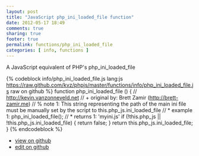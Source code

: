 ```yaml
---
layout: post
title: "JavaScript php_ini_loaded_file function"
date: 2012-05-17 18:49
comments: true
sharing: true
footer: true
permalink: functions/php_ini_loaded_file
categories: [ info, functions ]
---
```

A JavaScript equivalent of PHP's php_ini_loaded_file
<!-- more -->
{% codeblock info/php_ini_loaded_file.js lang:js https://raw.github.com/kvz/phpjs/master/functions/info/php_ini_loaded_file.js raw on github %}
function php_ini_loaded_file () {
    // http://kevin.vanzonneveld.net
    // +   original by: Brett Zamir (http://brett-zamir.me)
    // %        note 1: This string representing the path of the main ini file must be manually set by the script to this.php_js.ini_loaded_file
    // *     example 1: php_ini_loaded_file();
    // *     returns 1: 'myini.js'
    if (!this.php_js || !this.php_js.ini_loaded_file) {
        return false;
    }
    return this.php_js.ini_loaded_file;
}
{% endcodeblock %}
<ul>
 <li><a href="https://github.com/kvz/phpjs/blob/master/functions/info/php_ini_loaded_file.js">view on github</a></li>
 <li><a href="https://github.com/kvz/phpjs/edit/master/functions/info/php_ini_loaded_file.js">edit on github</a></li>
</ul>
